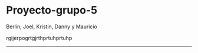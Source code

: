 # Proyecto-grupo-5

Berlin, Joel, Kristin, Danny y Mauricio

rgijerpogrtgjrthprtuhprtuhp
***********

